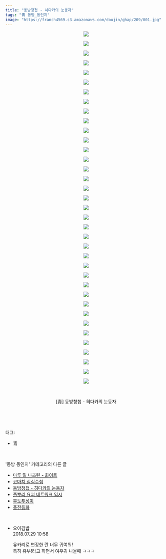 ```yaml
---
title: "동방청첩 - 히다카의 눈동자"
tags: "青 동방_동인지"
image: "https://franch4569.s3.amazonaws.com/doujin/ghap/209/001.jpg"
---
```

<div class="article">
<p style="text-align: center; clear: none; float: none;"><img src="{{ site.imgserver2 }}/ghap/209/001.jpg"/></p>
<p style="text-align: center; clear: none; float: none;"><img src="{{ site.imgserver2 }}/ghap/209/002.jpg"/></p>
<p style="text-align: center; clear: none; float: none;"><img src="{{ site.imgserver2 }}/ghap/209/003.png"/></p>
<p style="text-align: center; clear: none; float: none;"><img src="{{ site.imgserver2 }}/ghap/209/004.jpg"/></p>
<p style="text-align: center; clear: none; float: none;"><img src="{{ site.imgserver2 }}/ghap/209/005.jpg"/></p>
<p style="text-align: center; clear: none; float: none;"><img src="{{ site.imgserver2 }}/ghap/209/006.jpg"/></p>
<p style="text-align: center; clear: none; float: none;"><img src="{{ site.imgserver2 }}/ghap/209/007.jpg"/></p>
<p style="text-align: center; clear: none; float: none;"><img src="{{ site.imgserver2 }}/ghap/209/008.jpg"/></p>
<p style="text-align: center; clear: none; float: none;"><img src="{{ site.imgserver2 }}/ghap/209/009.jpg"/></p>
<p style="text-align: center; clear: none; float: none;"><img src="{{ site.imgserver2 }}/ghap/209/010.jpg"/></p>
<p style="text-align: center; clear: none; float: none;"><img src="{{ site.imgserver2 }}/ghap/209/011.jpg"/></p>
<p style="text-align: center; clear: none; float: none;"><img src="{{ site.imgserver2 }}/ghap/209/012.jpg"/></p>
<p style="text-align: center; clear: none; float: none;"><img src="{{ site.imgserver2 }}/ghap/209/013.jpg"/></p>
<p style="text-align: center; clear: none; float: none;"><img src="{{ site.imgserver2 }}/ghap/209/014.jpg"/></p>
<p style="text-align: center; clear: none; float: none;"><img src="{{ site.imgserver2 }}/ghap/209/015.jpg"/></p>
<p style="text-align: center; clear: none; float: none;"><img src="{{ site.imgserver2 }}/ghap/209/016.png"/></p>
<p style="text-align: center; clear: none; float: none;"><img src="{{ site.imgserver2 }}/ghap/209/017.jpg"/></p>
<p style="text-align: center; clear: none; float: none;"><img src="{{ site.imgserver2 }}/ghap/209/018.jpg"/></p>
<p style="text-align: center; clear: none; float: none;"><img src="{{ site.imgserver2 }}/ghap/209/019.jpg"/></p>
<p style="text-align: center; clear: none; float: none;"><img src="{{ site.imgserver2 }}/ghap/209/020.jpg"/></p>
<p style="text-align: center; clear: none; float: none;"><img src="{{ site.imgserver2 }}/ghap/209/021.jpg"/></p>
<p style="text-align: center; clear: none; float: none;"><img src="{{ site.imgserver2 }}/ghap/209/022.jpg"/></p>
<p style="text-align: center; clear: none; float: none;"><img src="{{ site.imgserver2 }}/ghap/209/023.jpg"/></p>
<p style="text-align: center; clear: none; float: none;"><img src="{{ site.imgserver2 }}/ghap/209/024.jpg"/></p>
<p style="text-align: center; clear: none; float: none;"><img src="{{ site.imgserver2 }}/ghap/209/025.jpg"/></p>
<p style="text-align: center; clear: none; float: none;"><img src="{{ site.imgserver2 }}/ghap/209/026.jpg"/></p>
<p style="text-align: center; clear: none; float: none;"><img src="{{ site.imgserver2 }}/ghap/209/027.jpg"/></p>
<p style="text-align: center; clear: none; float: none;"><img src="{{ site.imgserver2 }}/ghap/209/028.jpg"/></p>
<p style="text-align: center; clear: none; float: none;"><img src="{{ site.imgserver2 }}/ghap/209/029.png"/></p>
<p style="text-align: center; clear: none; float: none;"><img src="{{ site.imgserver2 }}/ghap/209/030.jpg"/></p>
<p style="text-align: center; clear: none; float: none;"><img src="{{ site.imgserver2 }}/ghap/209/031.jpg"/></p>
<p style="text-align: center; clear: none; float: none;"><img src="{{ site.imgserver2 }}/ghap/209/032.jpg"/></p>
<p style="text-align: center; clear: none; float: none;"><img src="{{ site.imgserver2 }}/ghap/209/033.jpg"/></p>
<p style="text-align: center; clear: none; float: none;"><img src="{{ site.imgserver2 }}/ghap/209/034.jpg"/></p>
<p style="text-align: center; clear: none; float: none;"><img src="{{ site.imgserver2 }}/ghap/209/035.jpg"/></p>
<p style="text-align: center; clear: none; float: none;"><img src="{{ site.imgserver2 }}/ghap/209/036.jpg"/></p>
<p style="text-align: center; clear: none; float: none;"><img src="{{ site.imgserver2 }}/ghap/209/037.jpg"/></p>
<p style="text-align: center; clear: none; float: none;"><br/></p>
<p style="text-align: center; clear: none; float: none;">[青] 동방청첩 - 히다카의 눈동자</p>
<p><br/></p>
</div><br/>
<div class="tagTrail">
<p>태그: </p>
<ul>
<li>青</li>
</ul>
</div><br/>
<div class="another">
<p>'동방 동인지' 카테고리의 다른 글</p>
<ul>
<li><a href="/ghap_211">마루 밑 나즈린 - 화이트</a></li>
<li><a href="/ghap_210">코마치 심심수첩</a></li>
<li><a href="/ghap_209">동방청첩 - 히다카의 눈동자</a></li>
<li><a href="/ghap_208">풀뿌리 요괴 네트워크 임시</a></li>
<li><a href="/ghap_207">후토투성이</a></li>
<li><a href="/ghap_206">풍전등화</a></li>
</ul>
</div><br/>
<div class="cb_module cb_fluid">
<div class="cb_wrt cb_profile">
<div class="comment">
<ul>
<li class="cb_thumb_off" id="comment15296196">
<div class="cb_comment_area">
<div class="cb_info_area">
<div class="cb_section">
<span class="cb_nick_name">오이김밥</span>
</div>
<div class="cb_section">
<span class="cb_date">2018.07.29 10:58 </span>
</div>
</div>
<div class="cb_dsc_comment">
<p class="cb_dsc">
											유카리로 변장한 란 너무 귀여워!<br/>
특히 유부!라고 하면서 여우귀 나올때 ㅋㅋㅋ
										</p>
</div>
</div></li>
</ul>
</div>
</div><!-- commentList close -->
</div><br/>
